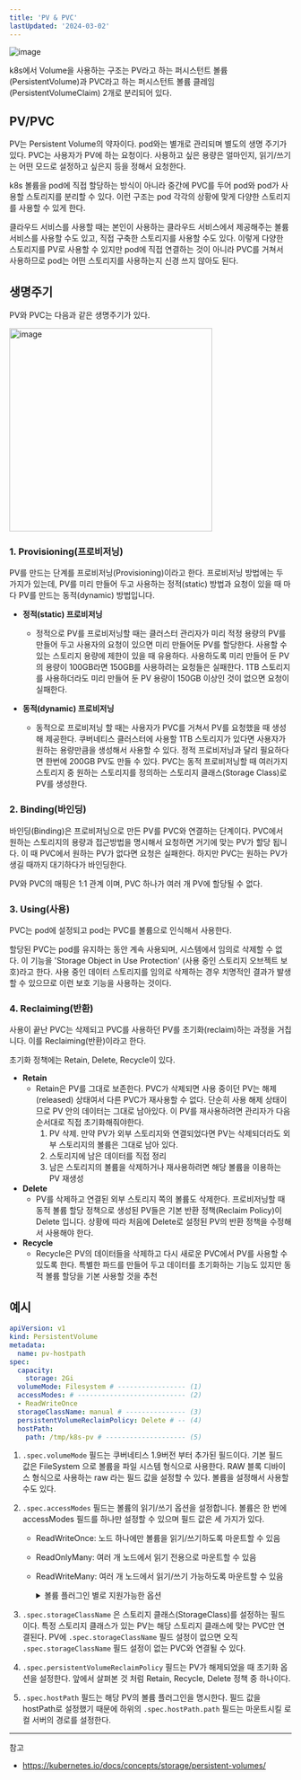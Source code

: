 ```yaml
---
title: 'PV & PVC'
lastUpdated: '2024-03-02'
---
```


![image](https://github.com/rlaisqls/TIL/assets/81006587/2e466438-16d2-4a3d-8fa7-ca68e9e7029f)

k8s에서 Volume을 사용하는 구조는 PV라고 하는 퍼시스턴트 볼륨(PersistentVolume)과 PVC라고 하는 퍼시스턴트 볼륨 클레임(PersistentVolumeClaim) 2개로 분리되어 있다.

## PV/PVC

PV는 Persistent Volume의 약자이다. pod와는 별개로 관리되며 별도의 생명 주기가 있다. PVC는 사용자가 PV에 하는 요청이다. 사용하고 싶은 용량은 얼마인지, 읽기/쓰기는 어떤 모드로 설정하고 싶은지 등을 정해서 요청한다.

k8s 볼륨을 pod에 직접 할당하는 방식이 아니라 중간에 PVC를 두어 pod와 pod가 사용할 스토리지를 분리할 수 있다. 이런 구조는 pod 각각의 상황에 맞게 다양한 스토리지를 사용할 수 있게 한다. 

클라우드 서비스를 사용할 때는 본인이 사용하는 클라우드 서비스에서 제공해주는 볼륨 서비스를 사용할 수도 있고, 직접 구축한 스토리지를 사용할 수도 있다. 이렇게 다양한 스토리지를 PV로 사용할 수 있지만 pod에 직접 연결하는 것이 아니라 PVC를 거쳐서 사용하므로 pod는 어떤 스토리지를 사용하는지 신경 쓰지 않아도 된다.

## 생명주기

PV와 PVC는 다음과 같은 생명주기가 있다.

<img width="362" alt="image" src="https://github.com/rlaisqls/TIL/assets/81006587/257f124f-bbe4-42e7-a8e6-5aa3c2146008">

### 1. Provisioning(프로비저닝)

PV를 만드는 단계를 프로비저닝(Provisioning)이라고 한다. 프로비저닝 방법에는 두 가지가 있는데, PV를 미리 만들어 두고 사용하는 정적(static) 방법과 요청이 있을 때 마다 PV를 만드는 동적(dynamic) 방법입니다.

- **정적(static) 프로비저닝**
  - 정적으로 PV를 프로비저닝할 때는 클러스터 관리자가 미리 적정 용량의 PV를 만들어 두고 사용자의 요청이 있으면 미리 만들어둔 PV를 할당한다. 사용할 수 있는 스토리지 용량에 제한이 있을 때 유용하다. 사용하도록 미리 만들어 둔 PV의 용량이 100GB라면 150GB를 사용하려는 요청들은 실패한다. 1TB 스토리지를 사용하더라도 미리 만들어 둔 PV 용량이 150GB 이상인 것이 없으면 요청이 실패한다.

- **동적(dynamic) 프로비저닝**
  - 동적으로 프로비저닝 할 때는 사용자가 PVC를 거쳐서 PV를 요청했을 때 생성해 제공한다. 쿠버네티스 클러스터에 사용할 1TB 스토리지가 있다면 사용자가 원하는 용량만큼을 생성해서 사용할 수 있다. 정적 프로비저닝과 달리 필요하다면 한번에 200GB PV도 만들 수 있다. PVC는 동적 프로비저닝할 때 여러가지 스토리지 중 원하는 스토리지를 정의하는 스토리지 클래스(Storage Class)로 PV를 생성한다.

### 2. Binding(바인딩)

바인딩(Binding)은 프로비저닝으로 만든 PV를 PVC와 연결하는 단계이다. PVC에서 원하는 스토리지의 용량과 접근방법을 명시해서 요청하면 거기에 맞는 PV가 할당 됩니다. 이 때 PVC에서 원하는 PV가 없다면 요청은 실패한다. 하지만 PVC는 원하는 PV가 생길 때까지 대기하다가 바인딩한다. 

PV와 PVC의 매핑은 1:1 관계 이며, PVC 하나가 여러 개 PV에 할당될 수 없다.

### 3. Using(사용)

PVC는 pod에 설정되고 pod는 PVC를 볼륨으로 인식해서 사용한다.

할당된 PVC는 pod를 유지하는 동안 계속 사용되며, 시스템에서 임의로 삭제할 수 없다. 이 기능을 'Storage Object in Use Protection' (사용 중인 스토리지 오브젝트 보호)라고 한다. 사용 중인 데이터 스토리지를 임의로 삭제하는 경우 치명적인 결과가 발생할 수 있으므로 이런 보호 기능을 사용하는 것이다.

### 4. Reclaiming(반환)

사용이 끝난 PVC는 삭제되고 PVC를 사용하던 PV를 초기화(reclaim)하는 과정을 거칩니다. 이를 Reclaiming(반환)이라고 한다. 

초기화 정책에는 Retain, Delete, Recycle이 있다.

- **Retain**
  - Retain은 PV를 그대로 보존한다. PVC가 삭제되면 사용 중이던 PV는 해제(released) 상태여서 다른 PVC가 재사용할 수 없다. 단순히 사용 해제 상태이므로 PV 안의 데이터는 그대로 남아있다. 이 PV를 재사용하려면 관리자가 다음 순서대로 직접 초기화해줘야한다.
    1. PV 삭제. 만약 PV가 외부 스토리지와 연결되었다면 PV는 삭제되더라도 외부 스토리지의 볼륨은 그대로 남아 있다.
    2. 스토리지에 남은 데이터를 직접 정리
    3. 남은 스토리지의 볼륨을 삭제하거나 재사용하려면 해당 볼륨을 이용하는 PV 재생성
- **Delete**
  - PV를 삭제하고 연결된 외부 스토리지 쪽의 볼륨도 삭제한다. 프로비저닝할 때 동적 볼륨 할당 정책으로 생성된 PV들은 기본 반환 정책(Reclaim Policy)이 Delete 입니다. 상황에 따라 처음에 Delete로 설정된 PV의 반환 정책을 수정해서 사용해야 한다.
- **Recycle**
  - Recycle은 PV의 데이터들을 삭제하고 다시 새로운 PVC에서 PV를 사용할 수 있도록 한다. 특별한 파드를 만들어 두고 데이터를 초기화하는 기능도 있지만 동적 볼륨 할당을 기본 사용할 것을 추천

## 예시

```yaml
apiVersion: v1
kind: PersistentVolume
metadata:
  name: pv-hostpath
spec:
  capacity:
    storage: 2Gi
  volumeMode: Filesystem # ----------------- (1)
  accessModes: # --------------------------- (2)
  - ReadWriteOnce
  storageClassName: manual # --------------- (3)
  persistentVolumeReclaimPolicy: Delete # -- (4)
  hostPath:
    path: /tmp/k8s-pv # -------------------- (5)
```

1. `.spec.volumeMode` 필드는 쿠버네티스 1.9버전 부터 추가된 필드이다. 기본 필드 값은 FileSystem 으로 볼륨을 파일 시스템 형식으로 사용한다.
    RAW 블록 디바이스 형식으로 사용하는 raw 라는 필드 값을 설정할 수 있다. 볼륨을  설정해서 사용할 수도 있다. 

2. `.spec.accessModes` 필드는 볼륨의 읽기/쓰기 옵션을 설정합니다. 볼륨은 한 번에  accessModes 필드를 하나만 설정할 수 있으며 필드 값은 세 가지가 있다. 
    - ReadWriteOnce: 노드 하나에만 볼륨을 읽기/쓰기하도록 마운트할 수 있음
    - ReadOnlyMany: 여러 개 노드에서 읽기 전용으로 마운트할 수 있음
    - ReadWriteMany: 여러 개 노드에서 읽기/쓰기 가능하도록 마운트할 수 있음

        <details>
        <summary>볼륨 플러그인 별로 지원가능한 옵션</summary>
        <div markdown="1">
            
        |Volume Plugin|ReadWriteOnce|ReadOnlyMany|ReadWriteMany|
        |-|-|-|-|
        |AWSElasticBlockStore|✓|-|-|
        |AzureFile|✓|✓|✓|
        |AzureDisk|✓|-|-|
        |CephFS|✓|✓|✓|
        |Cinder|✓|-|-|
        |FC|✓|✓|-|
        |FlexVolume|✓|✓|-|
        |Flocker|✓|-|-|
        |GCEPersistentDisk|✓|✓|-|
        |Glusterfs|✓|✓|✓|
        |HostPath|✓|-|-|
        |iSCSI|✓|✓|-|
        |Quobyte|✓|✓|✓|
        |NFS|✓|✓|✓|
        |RBD|✓|✓|-|
        |VsphereVolume|✓|-|- (works when pods are collocated)|
        |PortworxVolume|✓|-|✓|
        |ScaleIO|✓|✓|-|
        |StorageOS|✓|-|-|
        </div>
        </details>

1. `.spec.storageClassName` 은 스토리지 클래스(StorageClass)를 설정하는 필드이다. 특정 스토리지 클래스가 있는 PV는 해당 스토리지 클래스에 맞는 PVC만 연결된다. PV에 `.spec.storageClassName` 필드 설정이 없으면 오직 `.spec.storageClassName` 필드 설정이 없는 PVC와 연결될 수 있다.

2. `.spec.persistentVolumeReclaimPolicy` 필드는 PV가 해제되었을 때 초기화 옵션을 설정한다. 앞에서 살펴본 것 처럼 Retain, Recycle, Delete 정책 중 하나이다.

3. `.spec.hostPath` 필드는 해당 PV의 볼륨 플러그인을 명시한다. 필드 값을 hostPath로 설정했기 때문에 하위의 `.spec.hostPath.path` 필드는 마운트시킬 로컬 서버의 경로를 설정한다.

---
참고
- https://kubernetes.io/docs/concepts/storage/persistent-volumes/